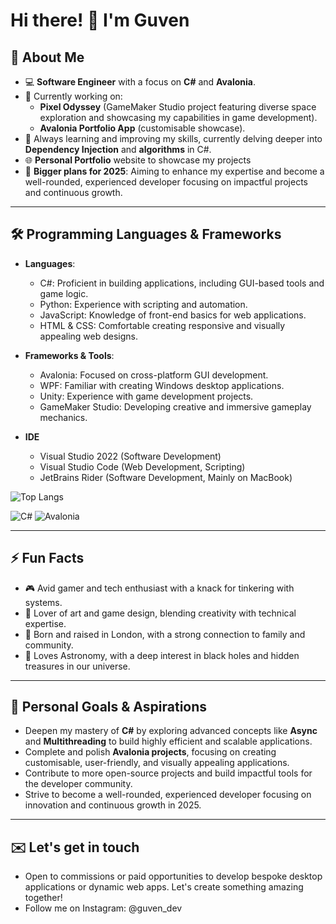 <!--
**Guven-K/Guven-K** is a ✨ _special_ ✨ repository because its `README.md` (this file) appears on your GitHub profile.
-->

# Hi there! 👋 I'm Guven


## 🌟 About Me  
- 💻 **Software Engineer** with a focus on **C#** and **Avalonia**.  
- 🔭 Currently working on:  
  - **Pixel Odyssey** (GameMaker Studio project featuring diverse space exploration and showcasing my capabilities in game development).  
  - **Avalonia Portfolio App** (customisable showcase).  
- 🌱 Always learning and improving my skills, currently delving deeper into **Dependency Injection** and **algorithms** in C#.
- 🌐 **Personal Portfolio** website to showcase my projects 
- 🚀 **Bigger plans for 2025**: Aiming to enhance my expertise and become a well-rounded, experienced developer focusing on impactful projects and continuous growth.  

---

## 🛠️ Programming Languages & Frameworks  
- **Languages**:  
  - C#: Proficient in building applications, including GUI-based tools and game logic.  
  - Python: Experience with scripting and automation.  
  - JavaScript: Knowledge of front-end basics for web applications. 
  - HTML & CSS: Comfortable creating responsive and visually appealing web designs.  

- **Frameworks & Tools**:  
  - Avalonia: Focused on cross-platform GUI development.  
  - WPF: Familiar with creating Windows desktop applications.  
  - Unity: Experience with game development projects.  
  - GameMaker Studio: Developing creative and immersive gameplay mechanics.

- **IDE**
  - Visual Studio 2022 (Software Development)
  - Visual Studio Code (Web Development, Scripting)
  - JetBrains Rider (Software Development, Mainly on MacBook)

![Top Langs](https://github-readme-stats.vercel.app/api/top-langs/?username=Guven-K&layout=compact&theme=tokyonight)

![C#](https://img.shields.io/badge/C%23-%2300599C.svg?style=for-the-badge&logo=csharp&logoColor=white)
![Avalonia](https://img.shields.io/badge/Avalonia-%233776AB.svg?style=for-the-badge&logo=avalonia&logoColor=white)

---

## ⚡ Fun Facts  
- 🎮 Avid gamer and tech enthusiast with a knack for tinkering with systems.  
- 🎨 Lover of art and game design, blending creativity with technical expertise.  
- 🏡 Born and raised in London, with a strong connection to family and community.  
- 💫 Loves Astronomy, with a deep interest in black holes and hidden treasures in our universe.
  
---

## 🎯 Personal Goals & Aspirations
- Deepen my mastery of **C#** by exploring advanced concepts like **Async** and **Multithreading** to build highly efficient and scalable applications.
- Complete and polish **Avalonia projects**, focusing on creating customisable, user-friendly, and visually appealing applications.
- Contribute to more open-source projects and build impactful tools for the developer community.
- Strive to become a well-rounded, experienced developer focusing on innovation and continuous growth in 2025.

---
## ✉️ Let's get in touch
- Open to commissions or paid opportunities to develop bespoke desktop applications or dynamic web apps. Let's create something amazing together!  
- Follow me on Instagram: @guven_dev

